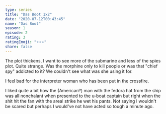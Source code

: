 ```yaml
---
type: series
title: "Das Boot 1x2"
date: "2020-07-12T00:43:45"
name: "Das Boot"
season: 1
episode: 2
rating: 3
ratingEmoji: "⭐️⭐️⭐️"
share: false
---
```


The plot thickens, I want to see more of the submarine and less of the spies plot. Quite strange. Was the morphine only to kill people or was that "chief spy" addicted to it? We couldn't see what was she using it for.

I feel bad for the interpreter woman who has been put in the crossfire.

I liked quite a bit how the (American?) man with the fedora hat from the ship was all nonchalant when presented to the u-boat captain but right when the shit hit the fan with the areal strike he wet his pants. Not saying I wouldn't be scared but perhaps I would've not have acted so tough a minute ago.
